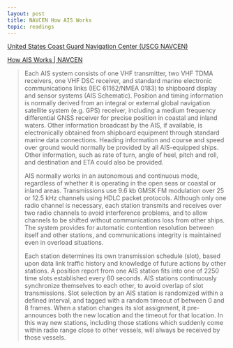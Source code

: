 ```yaml
---
layout: post
title: NAVCEN How AIS Works
topic: readings
---
```


[United States Coast Guard Navigation Center (USCG NAVCEN)](https://navcen.uscg.gov/)

[How AIS Works \| NAVCEN](https://navcen.uscg.gov/how-ais-works)

> Each AIS system consists of one VHF transmitter, two VHF TDMA receivers, one VHF DSC receiver, and standard marine electronic communications links (IEC 61162/NMEA 0183) to shipboard display and sensor systems (AIS Schematic). Position and timing information is normally derived from an integral or external global navigation satellite system (e.g. GPS) receiver, including a medium frequency differential GNSS receiver for precise position in coastal and inland waters. Other information broadcast by the AIS, if available, is electronically obtained from shipboard equipment through standard marine data connections. Heading information and course and speed over ground would normally be provided by all AIS-equipped ships. Other information, such as rate of turn, angle of heel, pitch and roll, and destination and ETA could also be provided.
>
> AIS normally works in an autonomous and continuous mode, regardless of whether it is operating in the open seas or coastal or inland areas. Transmissions use 9.6 kb GMSK FM modulation over 25 or 12.5 kHz channels using HDLC packet protocols. Although only one radio channel is necessary, each station transmits and receives over two radio channels to avoid interference problems, and to allow channels to be shifted without communications loss from other ships. The system provides for automatic contention resolution between itself and other stations, and communications integrity is maintained even in overload situations.
>
> Each station determines its own transmission schedule (slot), based upon data link traffic history and knowledge of future actions by other stations. A position report from one AIS station fits into one of 2250 time slots established every 60 seconds. AIS stations continuously synchronize themselves to each other, to avoid overlap of slot transmissions. Slot selection by an AIS station is randomized within a defined interval, and tagged with a random timeout of between 0 and 8 frames. When a station changes its slot assignment, it pre-announces both the new location and the timeout for that location. In this way new stations, including those stations which suddenly come within radio range close to other vessels, will always be received by those vessels.
>
> 